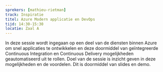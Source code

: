 ```yaml
---
sprekers: [mathieu-rietman]
track: Inspiratie
titel: Azure Modern applicatie en DevOps
tijd: 14:30-15:30
locatie: Zaal A
---
```

In deze sessie wordt ingegaan op een deel van de diensten binnen Azure om snel applicaties te ontwikkelen en deze doormiddel van geïntegreerde Continuous Integration en Continuous Delivery mogelijkheden geautomatiseerd uit te rollen.
Doel van de sessie is inzicht geven in deze mogelijkheden en de voordelen. Dit is doormiddel van slides en demo.

